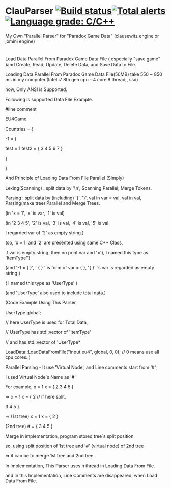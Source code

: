 # ClauParser  [![Build status](https://ci.appveyor.com/api/projects/status/eq8cfklovioh7fj9?svg=true)](https://ci.appveyor.com/project/vztpv/clauparser)[![Total alerts](https://img.shields.io/lgtm/alerts/g/ClauText/ClauParser.svg?logo=lgtm&logoWidth=18)](https://lgtm.com/projects/g/ClauText/ClauParser/alerts/)[![Language grade: C/C++](https://img.shields.io/lgtm/grade/cpp/g/ClauText/ClauParser.svg?logo=lgtm&logoWidth=18)](https://lgtm.com/projects/g/ClauText/ClauParser/context:cpp)

My Own "Parallel Parser" for "Paradox Game Data" (clausewitz engine or jomini engine)

#
Load Data Parallel From Paradox Game Data File ( especially "save game" )and Create, Read, Update, Delete Data, and Save Data to File.



Loading Data Parallel From Paradox Game Data File(50MB) take 550 ~ 850 ms in my computer.(Intel i7 8th gen cpu - 4 core 8 thread,, ssd)



now, Only ANSI is Supported.



Following is supported Data File Example.

#line comment

EU4Game

Countries = {

-1 = {

test = 1 test2 = { 3 4 5 6 7 }

}

}



And Principle of Loading Data From File Parallel (Simply)

Lexing(Scanning) : split data by '\n', Scanning Parallel, Merge Tokens.

Parsing : split data by (including) '{', '}', val in var = val, val in val, Parsing(make tree) Parallel and Merge Trees.



(in 'x = 1', 'x' is var, '1' is val)

(in '2 3 4 5', '2' is val, '3' is val, '4' is val, '5' is val.

I regarded var of '2' as empty string.)



(so, 'x = 1' and '2' are presented using same C++ Class,

if var is empty string, then no print var and '='), I named this type as 'ItemType'')



(and '-1 = { }', ' { } ' is form of var = { }, '{ }' `s var is regarded as empty string.)



( I named this type as 'UserType' )

(and 'UserType' also used to include total data.)



(Code Example Using This Parser

UserType global;

// here UserType is used for Total Data,

// UserType has std::vector of 'ItemType'

// and has std::vector of 'UserType*'

LoadData::LoadDataFromFile("input.eu4", global, 0, 0); // 0 means use all cpu cores. )



Parallel Parsing - It use 'Virtual Node', and Line comments start from '#',

I used Virtual Node`s Name as '#'



For example, x = 1 x = { 2 3 4 5 }

=> x = 1 x = { 2 // if here split.

3 4 5 }

=> (1st tree) x = 1 x = { 2 }

(2nd tree) # = { 3 4 5 }



Merge in implementation, program stored tree`s split position.



so, using split position of 1st tree and '#' (virtual node) of 2nd tree

=> it can be to merge 1st tree and 2nd tree.



In Implementation, This Parser uses n thread in Loading Data From File.

and In this Implementation, Line Comments are disappeared, when Load Data From File.
